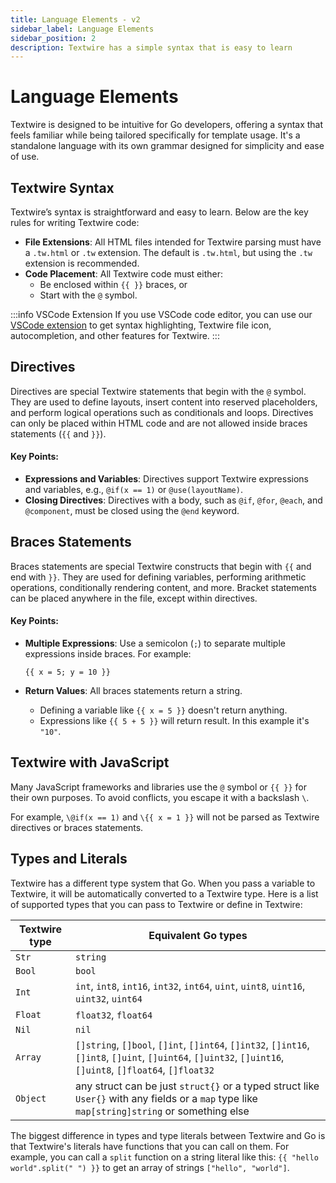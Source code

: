 ```yaml
---
title: Language Elements - v2
sidebar_label: Language Elements
sidebar_position: 2
description: Textwire has a simple syntax that is easy to learn
---
```


# Language Elements
Textwire is designed to be intuitive for Go developers, offering a syntax that feels familiar while being tailored specifically for template usage. It's a standalone language with its own grammar designed for simplicity and ease of use.

## Textwire Syntax

Textwire’s syntax is straightforward and easy to learn. Below are the key rules for writing Textwire code:

- **File Extensions**: All HTML files intended for Textwire parsing must have a `.tw.html` or `.tw` extension. The default is `.tw.html`, but using the `.tw` extension is recommended.
- **Code Placement**: All Textwire code must either:
  - Be enclosed within `{{ }}` braces, or
  - Start with the `@` symbol.

:::info VSCode Extension
If you use VSCode code editor, you can use our [VSCode extension](https://marketplace.visualstudio.com/items?itemName=SerhiiCho.textwire) to get syntax highlighting, Textwire file icon, autocompletion, and other features for Textwire.
:::

## Directives
Directives are special Textwire statements that begin with the `@` symbol. They are used to define layouts, insert content into reserved placeholders, and perform logical operations such as conditionals and loops. Directives can only be placed within HTML code and are not allowed inside braces statements (`{{` and `}}`).

#### Key Points:
- **Expressions and Variables**: Directives support Textwire expressions and variables, e.g., `@if(x == 1)` or `@use(layoutName)`.
- **Closing Directives**: Directives with a body, such as `@if`, `@for`, `@each`, and `@component`, must be closed using the `@end` keyword.

## Braces Statements
Braces statements are special Textwire constructs that begin with `{{` and end with `}}`. They are used for defining variables, performing arithmetic operations, conditionally rendering content, and more. Bracket statements can be placed anywhere in the file, except within directives.

#### Key Points:
- **Multiple Expressions**: Use a semicolon (`;`) to separate multiple expressions inside braces. For example:

    ```textwire
    {{ x = 5; y = 10 }}
    ```
- **Return Values**: All braces statements return a string.
  - Defining a variable like `{{ x = 5 }}` doesn't return anything.
  - Expressions like `{{ 5 + 5 }}` will return result. In this example it's `"10"`.

## Textwire with JavaScript
Many JavaScript frameworks and libraries use the `@` symbol or `{{ }}` for their own purposes. To avoid conflicts, you escape it with a backslash `\`.

For example, `\@if(x == 1)` and `\{{ x = 1 }}` will not be parsed as Textwire directives or braces statements.

## Types and Literals
Textwire has a different type system that Go. When you pass a variable to Textwire, it will be automatically converted to a Textwire type. Here is a list of supported types that you can pass to Textwire or define in Textwire:

| Textwire type | Equivalent Go types                                                                                                                                         |
| ------------- | ----------------------------------------------------------------------------------------------------------------------------------------------------------- |
| `Str`         | `string`                                                                                                                                                    |
| `Bool`        | `bool`                                                                                                                                                      |
| `Int`         | `int`, `int8`, `int16`, `int32`, `int64`, `uint`, `uint8`, `uint16`, `uint32`, `uint64`                                                                     |
| `Float`       | `float32`, `float64`                                                                                                                                        |
| `Nil`         | `nil`                                                                                                                                                       |
| `Array`       | `[]string`, `[]bool`, `[]int`, `[]int64`, `[]int32`, `[]int16`, `[]int8`, `[]uint`, `[]uint64`, `[]uint32`, `[]uint16`, `[]uint8`, `[]float64`, `[]float32` |
| `Object`      | any struct can be just `struct{}` or a typed struct like `User{}` with any fields or a `map` type like `map[string]string` or something else                |

The biggest difference in types and type literals between Textwire and Go is that Textwire's literals have functions that you can call on them. For example, you can call a `split` function on a string literal like this: `{{ "hello world".split(" ") }}` to get an array of strings `["hello", "world"]`.
